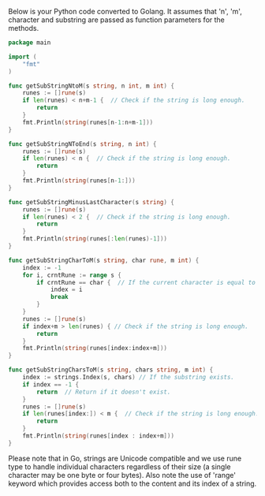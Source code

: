 Below is your Python code converted to Golang. It assumes that 'n', 'm', character and substring are passed as function parameters for the methods.

```go
package main

import (
	"fmt"
)

func getSubStringNtoM(s string, n int, m int) {
    runes := []rune(s) 
    if len(runes) < n+m-1 {  // Check if the string is long enough.
        return 
    }
    fmt.Println(string(runes[n-1:n+m-1]))
}

func getSubStringNToEnd(s string, n int) {
    runes := []rune(s) 
	if len(runes) < n {  // Check if the string is long enough.
        return 
    }
	fmt.Println(string(runes[n-1:]))
}

func getSubStringMinusLastCharacter(s string) {
	runes := []rune(s) 
	if len(runes) < 2 {  // Check if the string is long enough.
        return 
    }
	fmt.Println(string(runes[:len(runes)-1]))
}

func getSubStringCharToM(s string, char rune, m int) {
	index := -1
	for i, crntRune := range s { 
		if crntRune == char {  // If the current character is equal to our known character.
			index = i 
			break 
		}
	}
	runes := []rune(s)
	if index+m > len(runes) { // Check if the string is long enough.
        return  
    }
	fmt.Println(string(runes[index:index+m]))
}

func getSubStringCharsToM(s string, chars string, m int) {
	index := strings.Index(s, chars) // If the substring exists.
	if index == -1 { 
        return  // Return if it doesn't exist.
    }
	runes := []rune(s) 
	if len(runes[index:]) < m {  // Check if the string is long enough.
        return 
    }
	fmt.Println(string(runes[index : index+m]))
}
```
Please note that in Go, strings are Unicode compatible and we use rune type to handle individual characters regardless of their size (a single character may be one byte or four bytes). Also note the use of 'range' keyword which provides access both to the content and its index of a string.
